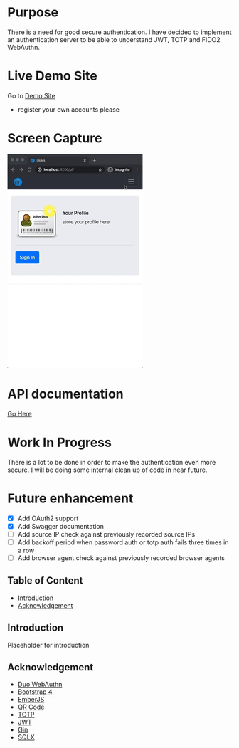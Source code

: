# Purpose
There is a need for good secure authentication. I have decided to implement an authentication server to be able to
understand JWT, TOTP and FIDO2 WebAuthn. 

# Live Demo Site
Go to [Demo Site](https://accounts.7onetella.net/accounts/)
- register your own accounts please

# Screen Capture
![](/assets/auth.gif)

# API documentation
[Go Here](https://accounts.7onetella.net/accounts/redoc.html)

# Work In Progress
There is a lot to be done in order to make the authentication even more secure. I will be doing some internal clean up
of code in near future.

# Future enhancement
- [x] Add OAuth2 support
- [x] Add Swagger documentation
- [ ] Add source IP check against previously recorded source IPs
- [ ] Add backoff period when password auth or totp auth fails three times in a row
- [ ] Add browser agent check against previously recorded browser agents

## Table of Content

* [Introduction](#-introduction)
* [Acknowledgement](#-acknowledgement)

## <a name="Introduction"/> Introduction
Placeholder for introduction

## <a name="Acknowledgement"/> Acknowledgement
- [Duo WebAuthn](https://github.com/duo-labs/webauthn)
- [Bootstrap 4](https://github.com/twbs/bootstrap)
- [EmberJS](https://github.com/emberjs/ember.js)
- [QR Code](https://github.com/rsc/qr)
- [TOTP](https://github.com/xlzd/gotp)
- [JWT](http://github.com/dgrijalva/jwt-go)
- [Gin](http://github.com/gin-gonic/gin)
- [SQLX](http://github.com/jmoiron/sqlx)
